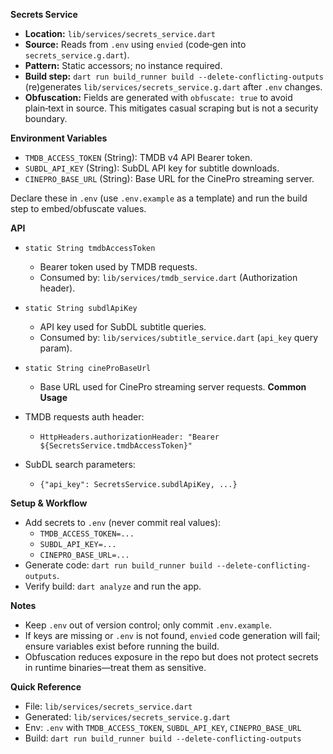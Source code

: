 **Secrets Service**

- **Location:** `lib/services/secrets_service.dart`
- **Source:** Reads from `.env` using `envied` (code‑gen into `secrets_service.g.dart`).
- **Pattern:** Static accessors; no instance required.
- **Build step:** `dart run build_runner build --delete-conflicting-outputs` (re)generates `lib/services/secrets_service.g.dart` after `.env` changes.
- **Obfuscation:** Fields are generated with `obfuscate: true` to avoid plain‑text in source. This mitigates casual scraping but is not a security boundary.

**Environment Variables**

- `TMDB_ACCESS_TOKEN` (String): TMDB v4 API Bearer token.
- `SUBDL_API_KEY` (String): SubDL API key for subtitle downloads.
- `CINEPRO_BASE_URL` (String): Base URL for the CinePro streaming server.

 Declare these in `.env` (use `.env.example` as a template) and run the build step to embed/obfuscate values.

**API**

- `static String tmdbAccessToken`
  - Bearer token used by TMDB requests.
  - Consumed by: `lib/services/tmdb_service.dart` (Authorization header).

- `static String subdlApiKey`
  - API key used for SubDL subtitle queries.
  - Consumed by: `lib/services/subtitle_service.dart` (`api_key` query param).
- `static String cineProBaseUrl`
  - Base URL used for CinePro streaming server requests.
**Common Usage**

- TMDB requests auth header:
  - `HttpHeaders.authorizationHeader: "Bearer ${SecretsService.tmdbAccessToken}"`

- SubDL search parameters:
  - `{"api_key": SecretsService.subdlApiKey, ...}`

**Setup & Workflow**

- Add secrets to `.env` (never commit real values):
  - `TMDB_ACCESS_TOKEN=...`
  - `SUBDL_API_KEY=...`
  - `CINEPRO_BASE_URL=...`
- Generate code: `dart run build_runner build --delete-conflicting-outputs`.
- Verify build: `dart analyze` and run the app.

**Notes**

- Keep `.env` out of version control; only commit `.env.example`.
- If keys are missing or `.env` is not found, `envied` code generation will fail; ensure variables exist before running the build.
- Obfuscation reduces exposure in the repo but does not protect secrets in runtime binaries—treat them as sensitive.

**Quick Reference**

- File: `lib/services/secrets_service.dart`
- Generated: `lib/services/secrets_service.g.dart`
- Env: `.env` with `TMDB_ACCESS_TOKEN`, `SUBDL_API_KEY`, `CINEPRO_BASE_URL`
- Build: `dart run build_runner build --delete-conflicting-outputs`
